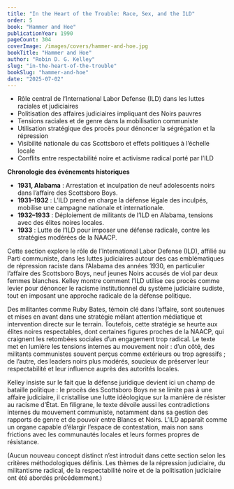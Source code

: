 ```yaml
---
title: "In the Heart of the Trouble: Race, Sex, and the ILD"
order: 5
book: "Hammer and Hoe"
publicationYear: 1990
pageCount: 304
coverImage: /images/covers/hammer-and-hoe.jpg
bookTitle: "Hammer and Hoe"
author: "Robin D. G. Kelley"
slug: "in-the-heart-of-the-trouble"
bookSlug: "hammer-and-hoe"
date: "2025-07-02"
---
```


<!--themes:start-->
- Rôle central de l’International Labor Defense (ILD) dans les luttes raciales et judiciaires  
- Politisation des affaires judiciaires impliquant des Noirs pauvres  
- Tensions raciales et de genre dans la mobilisation communiste  
- Utilisation stratégique des procès pour dénoncer la ségrégation et la répression  
- Visibilité nationale du cas Scottsboro et effets politiques à l’échelle locale  
- Conflits entre respectabilité noire et activisme radical porté par l’ILD  

**Chronologie des événements historiques**

- **1931, Alabama** : Arrestation et inculpation de neuf adolescents noirs dans l’affaire des Scottsboro Boys.  
- **1931–1932** : L’ILD prend en charge la défense légale des inculpés, mobilise une campagne nationale et internationale.  
- **1932–1933** : Déploiement de militants de l’ILD en Alabama, tensions avec des élites noires locales.  
- **1933** : Lutte de l’ILD pour imposer une défense radicale, contre les stratégies modérées de la NAACP.
<!--themes:end-->

<!--summary:start-->
Cette section explore le rôle de l’International Labor Defense (ILD), affilié au Parti communiste, dans les luttes judiciaires autour des cas emblématiques de répression raciste dans l’Alabama des années 1930, en particulier l’affaire des Scottsboro Boys, neuf jeunes Noirs accusés de viol par deux femmes blanches. Kelley montre comment l’ILD utilise ces procès comme levier pour dénoncer le racisme institutionnel du système judiciaire sudiste, tout en imposant une approche radicale de la défense politique.

Des militantes comme Ruby Bates, témoin clé dans l’affaire, sont soutenues et mises en avant dans une stratégie mêlant attention médiatique et intervention directe sur le terrain. Toutefois, cette stratégie se heurte aux élites noires respectables, dont certaines figures proches de la NAACP, qui craignent les retombées sociales d’un engagement trop radical. Le texte met en lumière les tensions internes au mouvement noir : d’un côté, des militants communistes souvent perçus comme extérieurs ou trop agressifs ; de l’autre, des leaders noirs plus modérés, soucieux de préserver leur respectabilité et leur influence auprès des autorités locales.

Kelley insiste sur le fait que la défense juridique devient ici un champ de bataille politique : le procès des Scottsboro Boys ne se limite pas à une affaire judiciaire, il cristallise une lutte idéologique sur la manière de résister au racisme d’État. En filigrane, le texte dévoile aussi les contradictions internes du mouvement communiste, notamment dans sa gestion des rapports de genre et de pouvoir entre Blancs et Noirs. L’ILD apparaît comme un organe capable d’élargir l’espace de contestation, mais non sans frictions avec les communautés locales et leurs formes propres de résistance.
<!--summary:end-->

<!--concepts:start-->
(Aucun nouveau concept distinct n’est introduit dans cette section selon les critères méthodologiques définis. Les thèmes de la répression judiciaire, du militantisme radical, de la respectabilité noire et de la politisation judiciaire ont été abordés précédemment.)
<!--concepts:end-->
